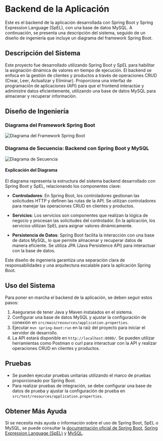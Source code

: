 # Backend de la Aplicación

Este es el backend de la aplicación desarrollada con Spring Boot y Spring Expression Language (SpEL), con una base de datos MySQL. A continuación, se presenta una descripción del sistema, seguido de un diseño de ingeniería que incluye un diagrama del framework Spring Boot.

## Descripción del Sistema

Este proyecto fue desarrollado utilizando Spring Boot y SpEL para habilitar la asignación dinámica de valores en tiempo de ejecución. El backend se enfoca en la gestión de clientes y productos a través de operaciones CRUD (Crear, Leer, Actualizar y Eliminar). Proporciona una interfaz de programación de aplicaciones (API) para que el frontend interactúe y administre datos eficientemente, utilizando una base de datos MySQL para almacenar y recuperar información.

## Diseño de Ingeniería

### Diagrama del Framework Spring Boot

![Diagrama del Framework Spring Boot](https://springframework.guru/wp-content/uploads/2015/04/spring-overview.png)

### Diagrama de Secuencia: Backend con Spring Boot y MySQL

![Diagrama de Secuencia](https://showme.redstarplugin.com/d/d:20KsZDqt)

#### Explicación del Diagrama

El diagrama representa la estructura del sistema backend desarrollado con Spring Boot y SpEL, relacionando los componentes clave:

- **Controladores**: En Spring Boot, los controladores gestionan las solicitudes HTTP y definen las rutas de la API. Se utilizan controladores para manejar las operaciones CRUD en clientes y productos.

- **Servicios**: Los servicios son componentes que realizan la lógica de negocio y procesan las solicitudes del controlador. En la aplicación, los servicios utilizan SpEL para asignar valores dinámicamente.

- **Persistencia de Datos**: Spring Boot facilita la interacción con una base de datos MySQL, lo que permite almacenar y recuperar datos de manera eficiente. Se utiliza JPA (Java Persistence API) para interactuar con la base de datos.

Este diseño de ingeniería garantiza una separación clara de responsabilidades y una arquitectura escalable para la aplicación Spring Boot.

## Uso del Sistema

Para poner en marcha el backend de la aplicación, se deben seguir estos pasos:

1. Asegurarse de tener Java y Maven instalados en el sistema.
2. Configurar una base de datos MySQL y ajustar la configuración de conexión en `src/main/resources/application.properties`.
3. Ejecutar `mvn spring-boot:run` en la raíz del proyecto para iniciar el servidor de desarrollo.
4. La API estará disponible en `http://localhost:8080/`. Se pueden utilizar herramientas como Postman o curl para interactuar con la API y realizar operaciones CRUD en clientes y productos.

## Pruebas

- Se pueden ejecutar pruebas unitarias utilizando el marco de pruebas proporcionado por Spring Boot.
- Para realizar pruebas de integración, se debe configurar una base de datos de prueba y ajustar la configuración de prueba en `src/test/resources/application.properties`.

## Obtener Más Ayuda

Si se necesita más ayuda o información sobre el uso de Spring Boot, SpEL o MySQL, se puede consultar la [documentación oficial de Spring Boot](https://spring.io/projects/spring-boot), [Spring Expression Language (SpEL)](https://docs.spring.io/spring-framework/docs/3.2.x/reference/html/expressions.html) y [MySQL](https://www.mysql.com/).
